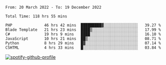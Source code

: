<!--START_SECTION:waka-->

```text
From: 20 March 2022 - To: 19 December 2022

Total Time: 118 hrs 55 mins

PHP              46 hrs 42 mins  █████████▓░░░░░░░░░░░░░░░   39.27 %
Blade Template   21 hrs 23 mins  ████▒░░░░░░░░░░░░░░░░░░░░   17.99 %
C#               19 hrs 9 mins   ████░░░░░░░░░░░░░░░░░░░░░   16.10 %
JavaScript       10 hrs 21 mins  ██▒░░░░░░░░░░░░░░░░░░░░░░   08.71 %
Python           8 hrs 29 mins   █▓░░░░░░░░░░░░░░░░░░░░░░░   07.14 %
CSHTML           4 hrs 33 mins   █░░░░░░░░░░░░░░░░░░░░░░░░   03.84 %
```

<!--END_SECTION:waka-->
[![spotify-github-profile](https://spotify-github-profile.vercel.app/api/view?uid=c00zprrvy9xiloa9qnco3hmng&cover_image=true&theme=novatorem&show_offline=false&background_color=121212&bar_color=53b14f&bar_color_cover=false)](https://spotify-github-profile.vercel.app/api/view?uid=c00zprrvy9xiloa9qnco3hmng&redirect=true)
